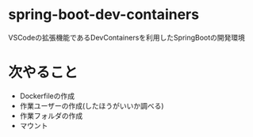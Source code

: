 # spring-boot-dev-containers
VSCodeの拡張機能であるDevContainersを利用したSpringBootの開発環境

# 次やること
* Dockerfileの作成
* 作業ユーザーの作成(したほうがいいか調べる)
* 作業フォルダの作成
* マウント
